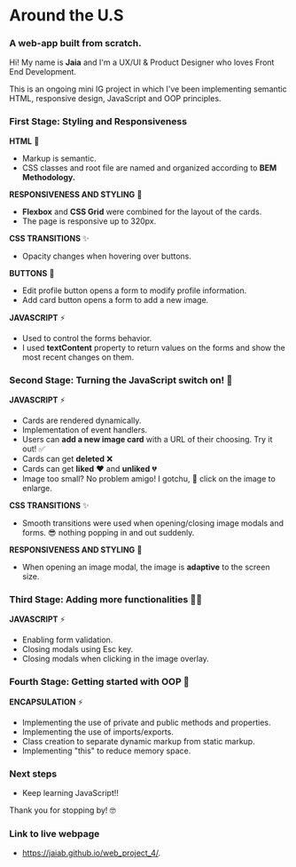 # Around the U.S
### A web-app built from scratch.

Hi! My name is **Jaia** and I'm a UX/UI & Product Designer who loves Front End Development.

This is an ongoing mini IG project in which I've been implementing semantic HTML, responsive design, JavaScript and OOP principles.

### First Stage: Styling and Responsiveness

**HTML** 🔧
- Markup is semantic. 
- CSS classes and root file are named and organized according to **BEM Methodology.**

**RESPONSIVENESS AND STYLING** 💅
- **Flexbox** and **CSS Grid** were combined for the layout of the cards.
- The page is responsive up to 320px.

**CSS TRANSITIONS** ✨
- Opacity changes when hovering over buttons.

**BUTTONS** 🎯
- Edit profile button opens a form to modify profile information.
- Add card button opens a form to add a new image.

**JAVASCRIPT** ⚡️
- Used to control the forms behavior.
- I used **textContent** property to return values on the forms and show the most recent changes on them.

### Second Stage: Turning the JavaScript switch on! 🚀

**JAVASCRIPT** ⚡️
- Cards are rendered dynamically.
- Implementation of event handlers.
- Users can **add a new image card** with a URL of their choosing. Try it out! :white_check_mark:
- Cards can get **deleted** :x: 
- Cards can get **liked** :heart: and **unliked** :broken_heart:
- Image too small? No problem amigo! I gotchu, :raised_hands: click on the image to enlarge. 

**CSS TRANSITIONS** ✨
- Smooth transitions were used when opening/closing image modals and forms. :sunglasses: nothing popping in and out suddenly.

**RESPONSIVENESS AND STYLING** 💅
- When opening an image modal, the image is **adaptive** to the screen size.

### Third Stage: Adding more functionalities 👩‍💻

**JAVASCRIPT** ⚡️
- Enabling form validation. 
- Closing modals using Esc key.
- Closing modals when clicking in the image overlay.

### Fourth Stage: Getting started with OOP 🥷

**ENCAPSULATION** ⚡️ 
- Implementing the use of private and public methods and properties.
- Implementing the use of imports/exports.
- Class creation to separate dynamic markup from static markup.
- Implementing "this" to reduce memory space.

### Next steps
* Keep learning JavaScript!!

Thank you for stopping by! :nerd_face:

### Link to live webpage
*  https://jaiab.github.io/web_project_4/.
